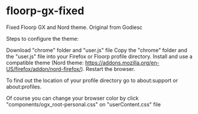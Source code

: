 # floorp-gx-fixed
 Fixed Floorp GX and Nord theme. Original from Godiesc

 Steps to configure the theme:

   Download "chrome" folder and "user.js" file
   Copy the "chrome" folder and the "user.js" file into your Firefox or Floorp profile directory.
   Install and use a compatible theme (Nord theme: https://addons.mozilla.org/en-US/firefox/addon/nord-firefox/).
   Restart the browser.

   To find out the location of your profile directory go to about:support or about:profiles.
 
 Of course you can change your browser color by click "components/ogx_root-personal.css" on "userContent.css" file
